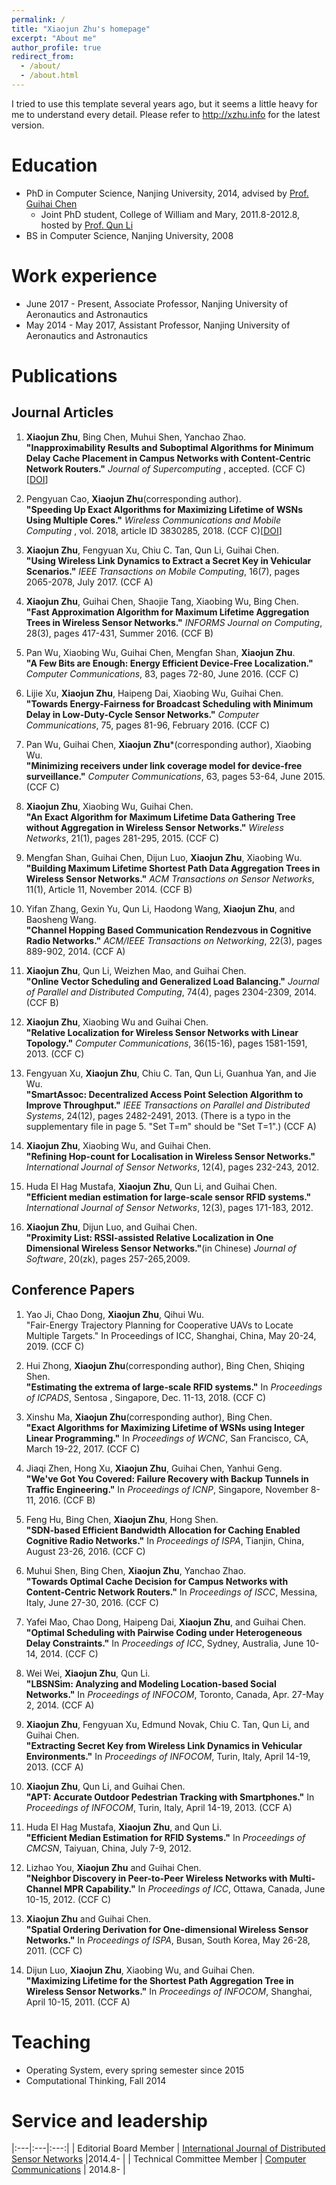 ```yaml
---
permalink: /
title: "Xiaojun Zhu's homepage"
excerpt: "About me"
author_profile: true
redirect_from: 
  - /about/
  - /about.html
---
```

I tried to use this template several years ago, but it seems a little heavy for me to understand every detail. Please refer to  <http://xzhu.info> for the latest version. 

Education
======
* PhD in Computer Science, Nanjing University, 2014, advised by [Prof. Guihai Chen](http://cs.nju.edu.cn/gchen)
	* Joint PhD student,  College of William and Mary, 2011.8-2012.8, hosted by [Prof. Qun Li](http://www.cs.wm.edu/~liqun)
* BS in Computer Science, Nanjing University, 2008

Work experience
======
* June 2017 - Present, Associate Professor, Nanjing University of Aeronautics and Astronautics
* May 2014 - May 2017, Assistant Professor, Nanjing University of Aeronautics and Astronautics
  


Publications
======

## Journal Articles
1. **Xiaojun Zhu**, Bing Chen, Muhui Shen, Yanchao Zhao. <br>
**"Inapproximability Results and Suboptimal Algorithms for Minimum Delay Cache Placement in Campus Networks with Content-Centric Network Routers."** *Journal of Supercomputing* , accepted. (CCF C) [[DOI](https://doi.org/10.1007/s11227-019-02783-z)]

1.  Pengyuan Cao, **Xiaojun Zhu**(corresponding author).<br>
**"Speeding Up Exact Algorithms for Maximizing Lifetime of WSNs Using Multiple Cores."** *Wireless Communications and Mobile Computing* , vol. 2018, article ID 3830285, 2018. (CCF C)[[DOI](https://doi.org/10.1155/2018/3830285)]

1. **Xiaojun Zhu**, Fengyuan Xu, Chiu C. Tan, Qun Li, Guihai Chen. <br>
**"Using Wireless Link Dynamics to Extract a Secret Key in Vehicular Scenarios."** *IEEE Transactions on Mobile Computing*, 16(7), pages 2065-2078, July 2017. (CCF A)

1. **Xiaojun Zhu**, Guihai Chen, Shaojie Tang, Xiaobing Wu, Bing Chen. <br>
**"Fast Approximation Algorithm for Maximum Lifetime Aggregation Trees in Wireless Sensor Networks."** *INFORMS Journal on Computing*, 28(3), pages 417-431, Summer 2016. (CCF B)

1. Pan Wu, Xiaobing Wu, Guihai Chen, Mengfan Shan, **Xiaojun Zhu**. <br>
**"A Few Bits are Enough: Energy Efficient Device-Free Localization."** *Computer Communications*, 83, pages 72-80, June 2016. (CCF C)

1. Lijie Xu, **Xiaojun Zhu**, Haipeng Dai, Xiaobing Wu, Guihai Chen. <br>
**"Towards Energy-Fairness for Broadcast Scheduling with Minimum Delay in Low-Duty-Cycle Sensor Networks."** *Computer Communications*, 75, pages 81-96, February 2016. (CCF C)

1. Pan Wu, Guihai Chen, **Xiaojun Zhu***(corresponding author), Xiaobing Wu. <br>
**"Minimizing receivers under link coverage model for device-free surveillance."** *Computer Communications*, 63, pages 53-64, June 2015. (CCF C)

1. **Xiaojun Zhu**, Xiaobing Wu, Guihai Chen.<br>
**"An Exact Algorithm for Maximum Lifetime Data Gathering Tree without Aggregation in Wireless Sensor Networks."** *Wireless Networks*, 21(1), pages 281-295, 2015. (CCF C)

1. Mengfan Shan, Guihai Chen, Dijun Luo, **Xiaojun Zhu**, Xiaobing Wu.<br>
**"Building Maximum Lifetime Shortest Path Data Aggregation Trees in Wireless Sensor Networks."** *ACM Transactions on Sensor Networks*, 11(1), Article 11, November 2014. (CCF B)


1. Yifan Zhang, Gexin Yu, Qun Li, Haodong Wang, **Xiaojun Zhu**, and Baosheng Wang. <br>
**"Channel Hopping Based Communication Rendezvous in Cognitive Radio Networks."** *ACM/IEEE Transactions on Networking*, 22(3), pages 889-902, 2014. (CCF A)

1. **Xiaojun Zhu**, Qun Li, Weizhen Mao, and Guihai Chen. <br>
**"Online Vector Scheduling and Generalized Load Balancing."** *Journal of Parallel and Distributed Computing*, 74(4), pages 2304-2309, 2014. (CCF B)


1. **Xiaojun Zhu**, Xiaobing Wu and Guihai Chen. <br>
**"Relative Localization for Wireless Sensor Networks with Linear Topology."** *Computer Communications*, 36(15-16), pages 1581-1591, 2013. (CCF C)


1. Fengyuan Xu, **Xiaojun Zhu**, Chiu C. Tan, Qun Li, Guanhua Yan, and Jie Wu. <br>
**"SmartAssoc: Decentralized Access Point Selection Algorithm to Improve Throughput."** *IEEE Transactions on Parallel and Distributed Systems*, 24(12), pages 2482-2491, 2013. (There is a typo in the supplementary file in page 5. "Set T=m" should be "Set T=1".) (CCF A)

1. **Xiaojun Zhu**, Xiaobing Wu, and Guihai Chen.<br>
**"Refining Hop-count for Localisation in Wireless Sensor Networks."** *International Journal of Sensor Networks*, 12(4), pages 232-243, 2012.

1. Huda El Hag Mustafa, **Xiaojun Zhu**, Qun Li, and Guihai Chen.<br>
**"Efficient median estimation for large-scale sensor RFID systems."** *International Journal of Sensor Networks*, 12(3), pages 171-183, 2012.

1. **Xiaojun Zhu**, Dijun Luo, and Guihai Chen.<br>
**"Proximity List: RSSI-assisted Relative Localization in One Dimensional Wireless Sensor Networks."**(in Chinese) *Journal of Software*, 20(zk), pages 257-265,2009.
  
## Conference Papers

1. Yao Ji, Chao Dong, **Xiaojun Zhu**, Qihui Wu.<br>
"Fair-Energy Trajectory Planning for Cooperative UAVs to Locate Multiple Targets." In Proceedings of ICC, Shanghai, China, May 20-24, 2019. (CCF C)


1. Hui Zhong, **Xiaojun Zhu**(corresponding author), Bing Chen, Shiqing Shen.<br>
**"Estimating the extrema of large-scale RFID systems."** In *Proceedings of ICPADS*, Sentosa , Singapore, Dec. 11-13, 2018. (CCF C)

1. Xinshu Ma, **Xiaojun Zhu**(corresponding author), Bing Chen.<br>
**"Exact Algorithms for Maximizing Lifetime of WSNs using Integer Linear Programming."** In *Proceedings of WCNC*, San Francisco, CA, March 19-22, 2017. (CCF C)

1. Jiaqi Zhen, Hong Xu, **Xiaojun Zhu**, Guihai Chen, Yanhui Geng.<br>
**"We've Got You Covered: Failure Recovery with Backup Tunnels in Traffic Engineering."** In *Proceedings of ICNP*, Singapore, November 8-11, 2016. (CCF B)

1. Feng Hu, Bing Chen, **Xiaojun Zhu**, Hong Shen.<br>
**"SDN-based Efficient Bandwidth Allocation for Caching Enabled Cognitive Radio Networks."** In *Proceedings of ISPA*, Tianjin, China, August 23-26, 2016. (CCF C)

1. Muhui Shen, Bing Chen, **Xiaojun Zhu**, Yanchao Zhao. <br>
**"Towards Optimal Cache Decision for Campus Networks with Content-Centric Network Routers."** In *Proceedings of ISCC*, Messina, Italy, June 27-30, 2016. (CCF C)


1. Yafei Mao, Chao Dong, Haipeng Dai, **Xiaojun Zhu**, and Guihai Chen. <br>
**"Optimal Scheduling with Pairwise Coding under Heterogeneous Delay Constraints."** In *Proceedings of ICC*, Sydney, Australia, June 10-14, 2014. (CCF C)


1. Wei Wei, **Xiaojun Zhu**, Qun Li.<br>
**"LBSNSim: Analyzing and Modeling Location-based Social Networks."** In *Proceedings of INFOCOM*, Toronto, Canada, Apr. 27-May 2, 2014. (CCF A)

1. **Xiaojun Zhu**, Fengyuan Xu, Edmund Novak, Chiu C. Tan, Qun Li, and Guihai Chen.<br>
**"Extracting Secret Key from Wireless Link Dynamics in Vehicular Environments."** In *Proceedings of INFOCOM*, Turin, Italy, April 14-19, 2013. (CCF A)


1. **Xiaojun Zhu**, Qun Li, and Guihai Chen. <br>
**"APT: Accurate Outdoor Pedestrian Tracking with Smartphones."** In *Proceedings of INFOCOM*, Turin, Italy, April 14-19, 2013. (CCF A)


1. Huda El Hag Mustafa, **Xiaojun Zhu**, and Qun Li. <br>
**"Efficient Median Estimation for RFID Systems."** In *Proceedings of CMCSN*, Taiyuan, China, July 7-9, 2012.

1. Lizhao You, **Xiaojun Zhu** and Guihai Chen. <br>
**"Neighbor Discovery in Peer-to-Peer Wireless Networks with Multi-Channel MPR Capability."** In *Proceedings of ICC*, Ottawa, Canada, June 10-15, 2012. (CCF C)


1. **Xiaojun Zhu** and Guihai Chen.<br>
**"Spatial Ordering Derivation for One-dimensional Wireless Sensor Networks."** In *Proceedings of ISPA*, Busan, South Korea, May 26-28, 2011. (CCF C)


1. Dijun Luo, **Xiaojun Zhu**, Xiaobing Wu, and Guihai Chen.<br>
**"Maximizing Lifetime for the Shortest Path Aggregation Tree in Wireless Sensor Networks."** In *Proceedings of INFOCOM*, Shanghai, April 10-15, 2011. (CCF A)


Teaching
======
* Operating System, every spring semester since 2015
* Computational Thinking, Fall 2014
  
Service and leadership
======


|:---|:---|:---:|
| Editorial Board Member   | [International Journal of Distributed Sensor Networks](http://www.hindawi.com/journals/ijdsn/editors/)    |2014.4-         |
| Technical Committee Member  | [Computer Communications](http://www.journals.elsevier.com/computer-communications/editorial-board/)  | 2014.8-               |
 
